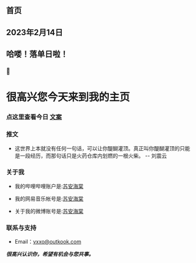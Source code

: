 ## 首页
## 2023年2月14日

##  哈喽！落单日啦！
### 🌈
# 很高兴您今天来到我的主页

### 点这里查看今日 [文案](http://m.wufazhuce.com/one/3884)
### 推文

- 这世界上本就没有任何一句话，可以让你醍醐灌顶。真正叫你醍醐灌顶的只能是一段经历，而那句话只是火药仓库内划燃的一根火柴。 -- 刘震云


### 关于我

- 我的哔哩哔哩账户是:[苏安海棠](https://b23.tv/yGoXBas)

- 我的网易音乐帐号是:[苏安海棠](https://y.music.163.com/m/user?id=1469851129&dlt=0846&app_version=8.9.20)

- 关于我的微博账号是:[苏安海棠](https://weibo.com/u/6515990299)





### 联系与支持

- Email：vxxo@outkook.com

**_很高兴认识你，希望有机会与您共事。_**

